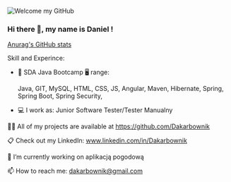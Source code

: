 ![ Welcome my GitHub ](https://raw.githubusercontent.com/sagar-viradiya/sagar-viradiya/master/resources/banner.png)

### Hi there 👋, my name is Daniel !

[Anurag's GitHub stats](https://github-readme-stats.vercel.app/api?username=Dakarbownik&show_icons=true&theme=dark)

Skill and Experince: 

* 📖 SDA Java Bootcamp 🖥 range:
 
  Java, GIT, MySQL, HTML, CSS, JS, Angular, Maven, Hibernate, Spring, Spring Boot, Spring Security,
  
* 💻 I work as: Junior Software Tester/Tester Manualny

👨‍💻 All of my projects are available at https://github.com/Dakarbownik

📋 Check out my LinkedIn: www.linkedin.com/in/Dakarbownik

🔭 I’m currently working on aplikacją pogodową

📫 How to reach me: dakarbownik@gmail.com

